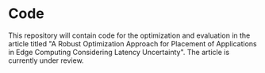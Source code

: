 # Code
This repository will contain code for the optimization and evaluation in the article titled "A Robust Optimization Approach for Placement of Applications in Edge Computing Considering Latency Uncertainty". The article is currently under review.
